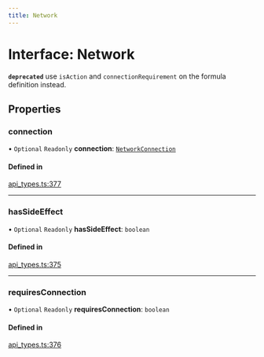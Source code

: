 ```yaml
---
title: Network
---
```

# Interface: Network

**`deprecated`** use `isAction` and `connectionRequirement` on the formula definition instead.

## Properties

### connection

• `Optional` `Readonly` **connection**: [`NetworkConnection`](../enums/NetworkConnection.md)

#### Defined in

[api_types.ts:377](https://github.com/coda/packs-sdk/blob/main/api_types.ts#L377)

___

### hasSideEffect

• `Optional` `Readonly` **hasSideEffect**: `boolean`

#### Defined in

[api_types.ts:375](https://github.com/coda/packs-sdk/blob/main/api_types.ts#L375)

___

### requiresConnection

• `Optional` `Readonly` **requiresConnection**: `boolean`

#### Defined in

[api_types.ts:376](https://github.com/coda/packs-sdk/blob/main/api_types.ts#L376)
